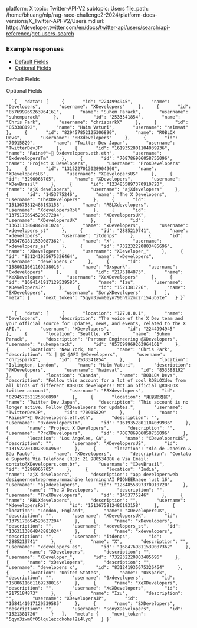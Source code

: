 platform: X
topic: Twitter-API-V2
subtopic: Users
file_path: /home/bhuang/nlp/rag-race-challenge2-2024/platform-docs-versions/X_Twitter-API-V2/Users.md
url: https://developer.twitter.com/en/docs/twitter-api/users/search/api-reference/get-users-search


### Example responses

* [Default Fields](#tab0)
* [Optional Fields](#tab1)

Default Fields

Optional Fields

      `{   "data": [     {       "id": "2244994945",       "name": "Developers",       "username": "XDevelopers"     },     {       "id": "857699969263964161",       "name": "Suhem Parack",       "username": "suhemparack"     },     {       "id": "2533341854",       "name": "Chris Park",       "username": "chrisparkX"     },     {       "id": "853388192",       "name": "Haim Vaturi",       "username": "haimvat"     },     {       "id": "829457852125306890",       "name": "ROBLOX Devs",       "username": "RBXdevelopers"     },     {       "id": "70915829",       "name": "Twitter Dev Japan",       "username": "TwitterDevJP"     },     {       "id": "1619352801104039936",       "name": "Rains®™☔️🧠 0xdevelopers.eth.eth",       "username": "0xdevelopersTm"     },     {       "id": "708786906058756096",       "name": "Project X Developers",       "username": "ProXDevelopers"     },     {       "id": "1315227013028904960",       "name": "XDevelopersUS",       "username": "XDevelopersUS"     },     {       "id": "3296066705",       "name": "XDevelopers",       "username": "XDevBrasil"     },     {       "id": "1234855897370910720",       "name": "ajX developers",       "username": "ajXdevelopers"     },     {       "id": "1453775246",       "name": "The X Developers",       "username": "TheXDevelopers"     },     {       "id": "1513675812486193158",       "name": "RBLXdevelopers",       "username": "XdevelopersRbl"     },     {       "id": "1375178694520627204",       "name": "XDevelopersUK",       "username": "XDevelopersUK"     },     {       "id": "1363113804842881024",       "name": "xDevelopers",       "username": "xdevelopers_st"     },     {       "id": "2885219741",       "name": "xdevelopers",       "username": "itdenps"     },     {       "id": "1684769811539087362",       "name": "X",       "username": "xdevelopers_es"     },     {       "id": "732232220803485696",       "name": "XDevelopers",       "username": "XDeveloper_"     },     {       "id": "831241935675326464",       "name": "xDevelopers",       "username": "developers_x"     },     {       "id": "1580611661169238016",       "name": "0xspark",       "username": "0xdevelopers"     },     {       "id": "2175184873",       "name": "XeXDevelopers",       "username": "XeXDevelopers"     },     {       "id": "1684141917129539585",       "name": "Izu",       "username": "XDevelopersJP"     },     {       "id": "1521381726",       "name": "SXDevelopers",       "username": "SonyXDevelopers"     }   ],   "meta": {     "next_token": "5qym3iwm0eyn796h9x2mc2ri54ub5te"   } }`
    

      `{   "data": [     {       "location": "127.0.0.1",       "name": "Developers",       "description": "The voice of the X Dev team and your official source for updates, news, and events, related to the X API.",       "username": "XDevelopers",       "id": "2244994945"     },     {       "location": "Seattle, WA",       "name": "Suhem Parack",       "description": "Partner Engineering @XDevelopers",       "username": "suhemparack",       "id": "857699969263964161"     },     {       "location": "New York, NY",       "name": "Chris Park",       "description": "𝕏 | @X @API @XDevelopers",       "username": "chrisparkX",       "id": "2533341854"     },     {       "location": "Islington, London",       "name": "Haim Vaturi",       "description": "@XDevelopers",       "username": "haimvat",       "id": "853388192"     },     {       "location": "Canada",       "name": "ROBLOX Devs",       "description": "Follow this account for a lot of cool ROBLOXdev from all kinds of different ROBLOX developers! Not an official @ROBLOX twitter account",       "username": "RBXdevelopers",       "id": "829457852125306890"     },     {       "location": "東京都港区",       "name": "Twitter Dev Japan",       "description": "This account is no longer active. Follow @XDevelopers for updates.",       "username": "TwitterDevJP",       "id": "70915829"     },     {       "name": "Rains®™☔️🧠 0xdevelopers.eth.eth",       "description": "",       "username": "0xdevelopersTm",       "id": "1619352801104039936"     },     {       "name": "Project X Developers",       "description": "",       "username": "ProXDevelopers",       "id": "708786906058756096"     },     {       "location": "Los Angeles, CA",       "name": "XDevelopersUS",       "description": "",       "username": "XDevelopersUS",       "id": "1315227013028904960"     },     {       "location": "Rio de Janeiro & São Paulo",       "name": "XDevelopers",       "description": "Contato e Suporte Via Telefone (RJ): 21 980534086 e Via Email: contato@XDevelopers.com.br",       "username": "XDevBrasil",       "id": "3296066705"     },     {       "location": "India",       "name": "ajX developers",       "description": "app developernweb designernentrepreneurnmachine learningnAI PIONEERnage just 16",       "username": "ajXdevelopers",       "id": "1234855897370910720"     },     {       "name": "The X Developers",       "description": "",       "username": "TheXDevelopers",       "id": "1453775246"     },     {       "name": "RBLXdevelopers",       "description": "",       "username": "XdevelopersRbl",       "id": "1513675812486193158"     },     {       "location": "London, England",       "name": "XDevelopersUK",       "description": "",       "username": "XDevelopersUK",       "id": "1375178694520627204"     },     {       "name": "xDevelopers",       "description": "",       "username": "xdevelopers_st",       "id": "1363113804842881024"     },     {       "name": "xdevelopers",       "description": "",       "username": "itdenps",       "id": "2885219741"     },     {       "name": "X",       "description": "",       "username": "xdevelopers_es",       "id": "1684769811539087362"     },     {       "name": "XDevelopers",       "description": "",       "username": "XDeveloper_",       "id": "732232220803485696"     },     {       "name": "xDevelopers",       "description": "",       "username": "developers_x",       "id": "831241935675326464"     },     {       "location": "United States",       "name": "0xspark",       "description": "",       "username": "0xdevelopers",       "id": "1580611661169238016"     },     {       "name": "XeXDevelopers",       "description": "",       "username": "XeXDevelopers",       "id": "2175184873"     },     {       "name": "Izu",       "description": "",       "username": "XDevelopersJP",       "id": "1684141917129539585"     },     {       "name": "SXDevelopers",       "description": "",       "username": "SonyXDevelopers",       "id": "1521381726"     }   ],   "meta": {     "next_token": "5qym3iwm0f05lqu1ezcdkohsl2i4lyq"   } }`